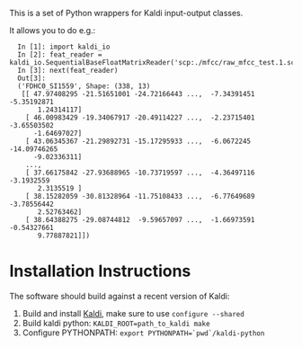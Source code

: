 This is a set of Python wrappers for Kaldi input-output classes.

It allows you to do e.g.:

```
  In [1]: import kaldi_io
  In [2]: feat_reader = kaldi_io.SequentialBaseFloatMatrixReader('scp:./mfcc/raw_mfcc_test.1.scp')
  In [3]: next(feat_reader)
  Out[3]:
  ('FDHC0_SI1559', Shape: (338, 13)
   [[ 47.97408295 -21.51651001 -24.72166443 ...,  -7.34391451  -5.35192871
       1.24314117]
    [ 46.00983429 -19.34067917 -20.49114227 ...,  -2.23715401  -3.65503502
      -1.64697027]
    [ 43.06345367 -21.29892731 -15.17295933 ...,  -6.0672245  -14.09746265
      -9.02336311]
    ...,
    [ 37.66175842 -27.93688965 -10.73719597 ...,  -4.36497116  -3.1932559
       2.3135519 ]
    [ 38.15282059 -30.81328964 -11.75108433 ...,  -6.77649689  -3.78556442
       2.52763462]
    [ 38.64388275 -29.08744812  -9.59657097 ...,  -1.66973591  -0.54327661
       9.77887821]])
```

# Installation Instructions
The software should build against a recent version of Kaldi:
1. Build and install [Kaldi](https://github.com/kaldi-asr/kaldi), make sure to use `configure --shared`
2. Build kaldi python: `KALDI_ROOT=path_to_kaldi make`
3. Configure PYTHONPATH: ```export PYTHONPATH=`pwd`/kaldi-python```
